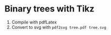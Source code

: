 # Binary trees with Tikz

1. Compile with pdfLatex
2. Convert to svg with
   `pdf2svg tree.pdf tree.svg`

